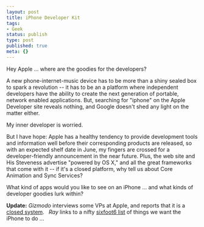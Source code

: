 ```yaml
---
layout: post
title: iPhone Developer Kit
tags:
- Geek
status: publish
type: post
published: true
meta: {}
---
```

Hey Apple ... where are the goodies for the developers?

A new phone-internet-music device has to be more than a shiny sealed box to spark a revolution -- it has to be an a platform where independent developers have the ability to create the next generation of portable, network enabled applications.  But, searching for "iphone" on the Apple Developer site reveals nothing, and Google doesn't shed any light on the matter either.

My inner developer is worried.

But I have hope:  Apple has a healthy tendency to provide development tools and information well before their corresponding products are released, so with an expected shelf date in June, my fingers are crossed for a developer-friendly announcement in the near future.  Plus, the web site and His Steveness advertise "powered by OS X," and all the great frameworks that come with it -- if it's a closed platform, why tell us about Core Animation and Sync Services?

What kind of apps would you like to see on an iPhone ... and what kinds of developer goodies lurk within?

<strong>Update:</strong> <em>Gizmodo</em> interviews some VPs at Apple, and reports that it is a <a href="http://gizmodo.com/gadgets/macworld2007/gizmodo-iphone-hands-on-part-deux-why-isnt-it-white-and-other-questions-227575.php" target="_blank">closed system</a>.   <em>Ray</em> links to a nifty <a href="http://www.sixfoot6.com/archives/2007/01/30_things_that_iphone.html" target="_blank">sixfoot6 list</a> of things we want the iPhone to do ...
